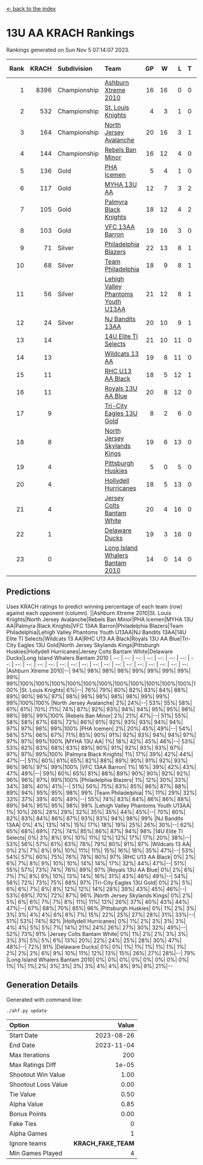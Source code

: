 [<- back to the index](readme.md)
# 13U AA KRACH Rankings
Rankings generated on Sun Nov  5 07:14:07 2023.

Rank|KRACH|Subdivision|Team|GP|W|L|T|OTW|OTL|SoS|Exp Wins|Win Diff
---:|---:|:---|:---|---:|---:|---:|---:|---:|---:|---:|---:|---:
1|8396|Championship|[Ashburn Xtreme 2010](https://gamesheetstats.com/seasons/3659/teams/140527/schedule)|16|16|0|0|0|0|94|16.8|-0.0
2|532|Championship|[St. Louis Knights](https://gamesheetstats.com/seasons/3659/teams/143323/schedule)|4|3|1|0|0|0|1706|3.8|-0.0
3|164|Championship|[North Jersey Avalanche](https://gamesheetstats.com/seasons/3659/teams/140535/schedule)|20|16|3|1|0|0|429|17.4|0.0
4|144|Championship|[Rebels Ban Minor](https://gamesheetstats.com/seasons/3659/teams/140539/schedule)|16|12|4|0|0|0|1018|12.9|0.0
5|136|Gold|[PHA Icemen](https://gamesheetstats.com/seasons/3659/teams/143321/schedule)|5|4|1|0|0|0|46|4.9|0.0
6|117|Gold|[MYHA 13U AA](https://gamesheetstats.com/seasons/3659/teams/140533/schedule)|12|7|3|2|1|0|90|8.9|0.0
7|105|Gold|[Palmyra Black Knights](https://gamesheetstats.com/seasons/3659/teams/140537/schedule)|18|12|4|2|0|0|912|13.9|0.0
8|103|Gold|[VFC 13AA Barron](https://gamesheetstats.com/seasons/3659/teams/140544/schedule)|19|16|3|0|1|0|26|16.9|0.0
9|71|Silver|[Philadelphia Blazers](https://gamesheetstats.com/seasons/3659/teams/140538/schedule)|22|13|8|1|2|0|776|14.4|0.0
10|68|Silver|[Team Philadelphia](https://gamesheetstats.com/seasons/3659/teams/140542/schedule)|18|9|8|1|0|0|945|10.4|0.0
11|56|Silver|[Lehigh Valley Phantoms Youth U13AA](https://gamesheetstats.com/seasons/3659/teams/140531/schedule)|21|12|8|1|0|2|433|13.4|0.0
12|24|Silver|[NJ Bandits 13AA](https://gamesheetstats.com/seasons/3659/teams/140534/schedule)|20|10|9|1|2|2|449|11.4|0.0
13|14||[14U Elite TI Selects](https://gamesheetstats.com/seasons/3659/teams/140526/schedule)|21|10|11|0|1|1|799|10.9|0.0
14|13||[Wildcats 13 AA](https://gamesheetstats.com/seasons/3659/teams/140545/schedule)|19|8|11|0|0|0|45|8.9|0.0
15|11||[RHC U13 AA Black](https://gamesheetstats.com/seasons/3659/teams/140540/schedule)|18|5|12|1|0|0|60|6.4|0.0
16|11||[Royals 13U AA Blue](https://gamesheetstats.com/seasons/3659/teams/140541/schedule)|20|8|12|0|0|1|63|8.9|0.0
17|9||[Tri-City Eagles 13U Gold](https://gamesheetstats.com/seasons/3659/teams/140543/schedule)|8|2|6|0|0|1|58|2.9|0.0
18|8||[North Jersey Skylands Kings](https://gamesheetstats.com/seasons/3659/teams/140536/schedule)|19|6|13|0|1|0|57|6.9|0.0
19|4||[Pittsburgh Huskies](https://gamesheetstats.com/seasons/3659/teams/149413/schedule)|5|0|5|0|0|0|1475|0.9|0.0
20|4||[Hollydell Hurricanes](https://gamesheetstats.com/seasons/3659/teams/140529/schedule)|18|5|13|0|1|0|502|5.9|0.0
21|4||[Jersey Colts Bantam White](https://gamesheetstats.com/seasons/3659/teams/140530/schedule)|20|4|16|0|0|1|49|4.9|0.0
22|1||[Delaware Ducks](https://gamesheetstats.com/seasons/3659/teams/140528/schedule)|19|3|16|0|0|1|32|3.9|0.0
23|0||[Long Island Whalers Bantam 2010](https://gamesheetstats.com/seasons/3659/teams/140532/schedule)|14|0|14|0|0|0|48|0.9|0.0

## Predictions
Uses KRACH ratings to predict winning percentage of each team (row) against each opponent (column).
||Ashburn Xtreme 2010|St. Louis Knights|North Jersey Avalanche|Rebels Ban Minor|PHA Icemen|MYHA 13U AA|Palmyra Black Knights|VFC 13AA Barron|Philadelphia Blazers|Team Philadelphia|Lehigh Valley Phantoms Youth U13AA|NJ Bandits 13AA|14U Elite TI Selects|Wildcats 13 AA|RHC U13 AA Black|Royals 13U AA Blue|Tri-City Eagles 13U Gold|North Jersey Skylands Kings|Pittsburgh Huskies|Hollydell Hurricanes|Jersey Colts Bantam White|Delaware Ducks|Long Island Whalers Bantam 2010
| --: | --: | --: | --: | --: | --: | --: | --: | --: | --: | --: | --: | --: | --: | --: | --: | --: | --: | --: | --: | --: | --: | --: | --: 
|Ashburn Xtreme 2010|--| 94%| 98%| 98%| 98%| 99%| 99%| 99%| 99%| 99%| 99%|100%|100%|100%|100%|100%|100%|100%|100%|100%|100%|100%|100%
|St. Louis Knights|  6%|--| 76%| 79%| 80%| 82%| 83%| 84%| 88%| 89%| 90%| 96%| 97%| 98%| 98%| 98%| 98%| 98%| 99%| 99%| 99%|100%|100%
|North Jersey Avalanche|  2%| 24%|--| 53%| 55%| 58%| 61%| 61%| 70%| 71%| 74%| 87%| 92%| 93%| 94%| 94%| 95%| 95%| 98%| 98%| 98%| 99%|100%
|Rebels Ban Minor|  2%| 21%| 47%|--| 51%| 55%| 58%| 58%| 67%| 68%| 72%| 86%| 91%| 92%| 93%| 93%| 94%| 94%| 97%| 97%| 98%| 99%|100%
|PHA Icemen|  2%| 20%| 45%| 49%|--| 54%| 56%| 57%| 66%| 67%| 71%| 85%| 90%| 91%| 92%| 93%| 94%| 94%| 97%| 97%| 97%| 99%|100%
|MYHA 13U AA|  1%| 18%| 42%| 45%| 46%|--| 53%| 53%| 62%| 63%| 68%| 83%| 89%| 90%| 91%| 92%| 93%| 93%| 97%| 97%| 97%| 99%|100%
|Palmyra Black Knights|  1%| 17%| 39%| 42%| 44%| 47%|--| 51%| 60%| 61%| 65%| 82%| 88%| 89%| 90%| 91%| 92%| 93%| 96%| 96%| 97%| 99%|100%
|VFC 13AA Barron|  1%| 16%| 39%| 42%| 43%| 47%| 49%|--| 59%| 60%| 65%| 81%| 88%| 89%| 90%| 90%| 92%| 92%| 96%| 96%| 97%| 99%|100%
|Philadelphia Blazers|  1%| 12%| 30%| 33%| 34%| 38%| 40%| 41%|--| 51%| 56%| 75%| 83%| 85%| 86%| 87%| 88%| 89%| 94%| 95%| 95%| 98%| 99%
|Team Philadelphia|  1%| 11%| 29%| 32%| 33%| 37%| 39%| 40%| 49%|--| 55%| 74%| 83%| 84%| 86%| 86%| 88%| 89%| 94%| 95%| 95%| 98%| 99%
|Lehigh Valley Phantoms Youth U13AA|  1%| 10%| 26%| 28%| 29%| 32%| 35%| 35%| 44%| 45%|--| 70%| 80%| 82%| 83%| 84%| 86%| 87%| 93%| 93%| 94%| 98%| 99%
|NJ Bandits 13AA|  0%|  4%| 13%| 14%| 15%| 17%| 18%| 19%| 25%| 26%| 30%|--| 62%| 65%| 68%| 69%| 72%| 74%| 85%| 86%| 87%| 94%| 98%
|14U Elite TI Selects|  0%|  3%|  8%|  9%| 10%| 11%| 12%| 12%| 17%| 17%| 20%| 38%|--| 53%| 56%| 57%| 61%| 63%| 78%| 79%| 80%| 91%| 97%
|Wildcats 13 AA|  0%|  2%|  7%|  8%|  9%| 10%| 11%| 11%| 15%| 16%| 18%| 35%| 47%|--| 53%| 54%| 57%| 60%| 75%| 76%| 78%| 90%| 97%
|RHC U13 AA Black|  0%|  2%|  6%|  7%|  8%|  9%| 10%| 10%| 14%| 14%| 17%| 32%| 44%| 47%|--| 51%| 55%| 57%| 73%| 74%| 76%| 89%| 97%
|Royals 13U AA Blue|  0%|  2%|  6%|  7%|  7%|  8%|  9%| 10%| 13%| 14%| 16%| 31%| 43%| 46%| 49%|--| 54%| 56%| 72%| 73%| 75%| 88%| 97%
|Tri-City Eagles 13U Gold|  0%|  2%|  5%|  6%|  6%|  7%|  8%|  8%| 12%| 12%| 14%| 28%| 39%| 43%| 45%| 46%|--| 53%| 69%| 70%| 72%| 87%| 96%
|North Jersey Skylands Kings|  0%|  2%|  5%|  6%|  6%|  7%|  7%|  8%| 11%| 11%| 13%| 26%| 37%| 40%| 43%| 44%| 47%|--| 67%| 68%| 70%| 85%| 96%
|Pittsburgh Huskies|  0%|  1%|  2%|  3%|  3%|  3%|  4%|  4%|  6%|  6%|  7%| 15%| 22%| 25%| 27%| 28%| 31%| 33%|--| 51%| 53%| 74%| 92%
|Hollydell Hurricanes|  0%|  1%|  2%|  3%|  3%|  3%|  4%|  4%|  5%|  5%|  7%| 14%| 21%| 24%| 26%| 27%| 30%| 32%| 49%|--| 52%| 73%| 91%
|Jersey Colts Bantam White|  0%|  1%|  2%|  2%|  3%|  3%|  3%|  3%|  5%|  5%|  6%| 13%| 20%| 22%| 24%| 25%| 28%| 30%| 47%| 48%|--| 72%| 91%
|Delaware Ducks|  0%|  0%|  1%|  1%|  1%|  1%|  1%|  1%|  2%|  2%|  2%|  6%|  9%| 10%| 11%| 12%| 13%| 15%| 26%| 27%| 28%|--| 79%
|Long Island Whalers Bantam 2010|  0%|  0%|  0%|  0%|  0%|  0%|  0%|  0%|  1%|  1%|  1%|  2%|  3%|  3%|  3%|  3%|  4%|  4%|  8%|  9%|  9%| 21%|--

## Generation Details

Generated with command line:
```
./ahf.py update
```

| Option | Value |
| :----- | ----: |
| Start Date | 2023-08-26 |
| End Date | 2023-11-04 |
| Max Iterations | 200 |
| Max Ratings Diff | 1e-05 |
| Shootout Win Value | 1.00 |
| Shootout Loss Value | 0.00 |
| Tie Value | 0.50 |
| Alpha Value | 0.85 |
| Bonus Points | 0.00 |
| Fake Ties | 0 |
| Alpha Games | 1 |
| Ignore teams | __KRACH_FAKE_TEAM__ |
| Min Games Played | 4 |

